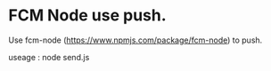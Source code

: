 # FCM Node use push.

Use fcm-node (https://www.npmjs.com/package/fcm-node) to push.

useage : 
	node send.js